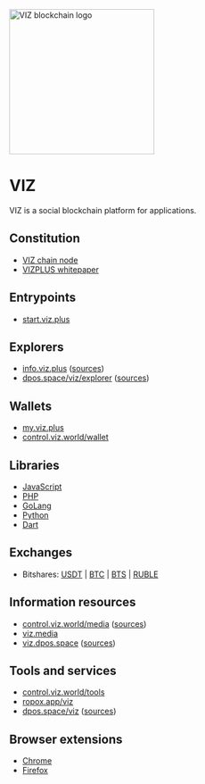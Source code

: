 <img width="260" src="https://control.viz.world/logo-with-symbol-anim.svg" alt="VIZ blockchain logo">

# VIZ
VIZ is a social blockchain platform for applications.

## Constitution
* [VIZ chain node]([chain](https://github.com/VIZ-Blockchain/viz-cpp-node))
* [VIZPLUS whitepaper](https://viz.media/vizplus-whitepaper/)

## Entrypoints
* [start.viz.plus](https://start.viz.plus)

## Explorers
* [info.viz.plus](https://translate.google.com/translate?sl=ru&tl=en&u=https://info.viz.plus) ([sources](https://github.com/vizplus/info-viz-plus))
* [dpos.space/viz/explorer](https://translate.googleusercontent.com/translate_c?depth=1&pto=aue&rurl=translate.google.com&sl=ru&sp=nmt4&tl=en&u=https://dpos.space/viz/explorer&usg=ALkJrhhLnWS0bceSZhPqHadtdrOysIXJMA) ([sources](https://github.com/denis-skripnik/dpos.space))

## Wallets
* [my.viz.plus](https://my.viz.plus)
* [control.viz.world/wallet](https://control.viz.world/wallet/)

## Libraries
* [JavaScript](https://github.com/VIZ-Blockchain/viz-js-lib)
* [PHP](https://github.com/t3ran13/php-graphene-node-client)
* [GoLang](https://github.com/VIZ-Blockchain/viz-go-lib)
* [Python](https://github.com/VIZ-Blockchain/viz-python-lib)
* [Dart](https://github.com/VizTower/viz-transaction)

## Exchanges
* Bitshares: [USDT](https://wallet.bitshares.org/#/market/XCHNG.VIZ_RUDEX.USDT) | [BTC](https://wallet.bitshares.org/#/market/XCHNG.VIZ_RUDEX.BTC) | [BTS](https://wallet.bitshares.org/#/market/XCHNG.VIZ_BTS) | [RUBLE](https://wallet.bitshares.org/#/market/XCHNG.VIZ_RUBLE)

## Information resources
* [control.viz.world/media](https://control.viz.world/media/tags/en/) ([sources](https://github.com/VIZ-Blockchain/viz-php-control-panel))
* [viz.media](https://translate.google.com/translate?sl=ru&tl=en&u=https%3A%2F%2Fviz.media)
* [viz.dpos.space](https://translate.google.com/translate?hl=&sl=ru&tl=en&u=https%3A%2F%2Fviz.dpos.space%2F%3Fpage%3Dhome&sandbox=1) ([sources](https://github.com/denis-skripnik/dpos.space))

## Tools and services
* [control.viz.world/tools](https://control.viz.world/tools/)
* [ropox.app/viz](https://ropox.app/viz/)
* [dpos.space/viz](https://translate.google.com/translate?hl=&sl=ru&tl=en&u=https%3A%2F%2Fdpos.space%2Fviz) ([sources](https://github.com/denis-skripnik/dpos.space))

## Browser extensions
* [Chrome](https://chrome.google.com/webstore/detail/vizonator/iehoehfkanaobnbldjfjfabbpaiiojnp)
* [Firefox](https://addons.mozilla.org/ru/firefox/addon/vizonator/)
